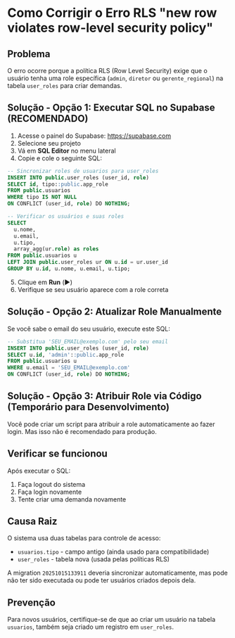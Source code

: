 # Como Corrigir o Erro RLS "new row violates row-level security policy"

## Problema
O erro ocorre porque a política RLS (Row Level Security) exige que o usuário tenha uma role específica (`admin`, `diretor` ou `gerente_regional`) na tabela `user_roles` para criar demandas.

## Solução - Opção 1: Executar SQL no Supabase (RECOMENDADO)

1. Acesse o painel do Supabase: https://supabase.com
2. Selecione seu projeto
3. Vá em **SQL Editor** no menu lateral
4. Copie e cole o seguinte SQL:

```sql
-- Sincronizar roles de usuarios para user_roles
INSERT INTO public.user_roles (user_id, role)
SELECT id, tipo::public.app_role
FROM public.usuarios
WHERE tipo IS NOT NULL
ON CONFLICT (user_id, role) DO NOTHING;

-- Verificar os usuários e suas roles
SELECT 
  u.nome,
  u.email,
  u.tipo,
  array_agg(ur.role) as roles
FROM public.usuarios u
LEFT JOIN public.user_roles ur ON u.id = ur.user_id
GROUP BY u.id, u.nome, u.email, u.tipo;
```

5. Clique em **Run** (▶️)
6. Verifique se seu usuário aparece com a role correta

## Solução - Opção 2: Atualizar Role Manualmente

Se você sabe o email do seu usuário, execute este SQL:

```sql
-- Substitua 'SEU_EMAIL@exemplo.com' pelo seu email
INSERT INTO public.user_roles (user_id, role)
SELECT u.id, 'admin'::public.app_role
FROM public.usuarios u
WHERE u.email = 'SEU_EMAIL@exemplo.com'
ON CONFLICT (user_id, role) DO NOTHING;
```

## Solução - Opção 3: Atribuir Role via Código (Temporário para Desenvolvimento)

Você pode criar um script para atribuir a role automaticamente ao fazer login. Mas isso não é recomendado para produção.

## Verificar se funcionou

Após executar o SQL:
1. Faça logout do sistema
2. Faça login novamente
3. Tente criar uma demanda novamente

## Causa Raiz

O sistema usa duas tabelas para controle de acesso:
- `usuarios.tipo` - campo antigo (ainda usado para compatibilidade)
- `user_roles` - tabela nova (usada pelas políticas RLS)

A migration `20251015133911` deveria sincronizar automaticamente, mas pode não ter sido executada ou pode ter usuários criados depois dela.

## Prevenção

Para novos usuários, certifique-se de que ao criar um usuário na tabela `usuarios`, também seja criado um registro em `user_roles`.


